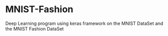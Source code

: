 # MNIST-Fashion
 
Deep Learning program using keras framework on the MNIST DataSet and the MNIST Fashion DataSet
